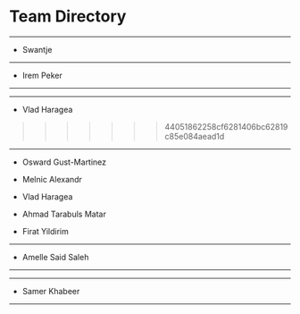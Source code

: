 
# Team Directory

---
- Swantje
---
- Irem Peker
---

---
- Vlad Haragea
>>>>>>> 44051862258cf6281406bc62819c85e084aead1d
---

- Osward Gust-Martinez
- Melnic Alexandr
- Vlad Haragea
- Ahmad Tarabuls Matar

- Firat Yildirim
---
- Amelle Said Saleh
---

---
- Samer Khabeer
---
